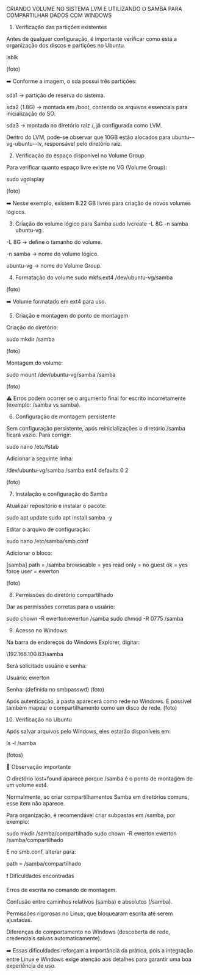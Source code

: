 CRIANDO VOLUME NO SISTEMA LVM E UTILIZANDO O SAMBA PARA COMPARTILHAR DADOS COM WINDOWS

1. Verificação das partições existentes

Antes de qualquer configuração, é importante verificar como está a organização dos discos e partições no Ubuntu.

lsblk


(foto)

➡️ Conforme a imagem, o sda possui três partições:

sda1 → partição de reserva do sistema.

sda2 (1.8G) → montada em /boot, contendo os arquivos essenciais para inicialização do SO.

sda3 → montada no diretório raiz /, já configurada como LVM.

Dentro do LVM, pode-se observar que 10GB estão alocados para ubuntu--vg-ubuntu--lv, responsável pelo diretório raiz.

2. Verificação do espaço disponível no Volume Group

Para verificar quanto espaço livre existe no VG (Volume Group):

sudo vgdisplay


(foto)

➡️ Nesse exemplo, existem 8.22 GB livres para criação de novos volumes lógicos.

3. Criação do volume lógico para Samba
sudo lvcreate -L 8G -n samba ubuntu-vg


-L 8G → define o tamanho do volume.

-n samba → nome do volume lógico.

ubuntu-vg → nome do Volume Group.

4. Formatação do volume
sudo mkfs.ext4 /dev/ubuntu-vg/samba


(foto)

➡️ Volume formatado em ext4 para uso.

5. Criação e montagem do ponto de montagem

Criação do diretório:

sudo mkdir /samba


(foto)

Montagem do volume:

sudo mount /dev/ubuntu-vg/samba /samba


(foto)

⚠️ Erros podem ocorrer se o argumento final for escrito incorretamente (exemplo: /samba vs samba).

6. Configuração de montagem persistente

Sem configuração persistente, após reinicializações o diretório /samba ficará vazio. Para corrigir:

sudo nano /etc/fstab


Adicionar a seguinte linha:

/dev/ubuntu-vg/samba   /samba   ext4   defaults   0   2


(foto)

7. Instalação e configuração do Samba

Atualizar repositório e instalar o pacote:

sudo apt update
sudo apt install samba -y


Editar o arquivo de configuração:

sudo nano /etc/samba/smb.conf


Adicionar o bloco:

[samba]
   path = /samba
   browseable = yes
   read only = no
   guest ok = yes
   force user = ewerton


(foto)

8. Permissões do diretório compartilhado

Dar as permissões corretas para o usuário:

sudo chown -R ewerton:ewerton /samba
sudo chmod -R 0775 /samba

9. Acesso no Windows

Na barra de endereços do Windows Explorer, digitar:

\\192.168.100.83\samba


Será solicitado usuário e senha:

Usuário: ewerton

Senha: (definida no smbpasswd)
(foto)

Após autenticação, a pasta aparecerá como rede no Windows.
É possível também mapear o compartilhamento como um disco de rede.
(foto)

10. Verificação no Ubuntu

Após salvar arquivos pelo Windows, eles estarão disponíveis em:

ls -l /samba


(fotos)

🔎 Observação importante

O diretório lost+found aparece porque /samba é o ponto de montagem de um volume ext4.

Normalmente, ao criar compartilhamentos Samba em diretórios comuns, esse item não aparece.

Para organização, é recomendável criar subpastas em /samba, por exemplo:

sudo mkdir /samba/compartilhado
sudo chown -R ewerton:ewerton /samba/compartilhado


E no smb.conf, alterar para:

path = /samba/compartilhado

❗ Dificuldades encontradas

Erros de escrita no comando de montagem.

Confusão entre caminhos relativos (samba) e absolutos (/samba).

Permissões rigorosas no Linux, que bloquearam escrita até serem ajustadas.

Diferenças de comportamento no Windows (descoberta de rede, credenciais salvas automaticamente).

➡️ Essas dificuldades reforçam a importância da prática, pois a integração entre Linux e Windows exige atenção aos detalhes para garantir uma boa experiência de uso.


